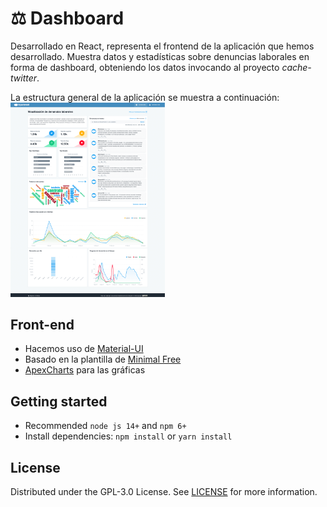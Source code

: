 # ⚖️ Dashboard
Desarrollado en React, representa el frontend de la aplicación que hemos desarrollado. Muestra datos y estadísticas sobre denuncias laborales en forma de dashboard, obteniendo los datos invocando al proyecto _cache-twitter_.

La estructura general de la aplicación se muestra a continuación:
<img src="https://github.com/injustweet-tfg/.github/blob/main/images/dashboard.png" width="49%" >


## Front-end 
-   Hacemos uso de [Material-UI](https://material-ui.com/getting-started/installation/)
-   Basado en la plantilla de [Minimal Free](https://github.com/minimal-ui-kit/material-kit-react)
-   [ApexCharts](https://github.com/apexcharts/react-apexcharts) para las gráficas
 
## Getting started

- Recommended `node js 14+` and `npm 6+`
- Install dependencies: `npm install` or `yarn install`

## License

Distributed under the GPL-3.0 License. See [LICENSE](https://github.com/jjavimu/dashboard-twitter/blob/main/LICENSE) for more information.

